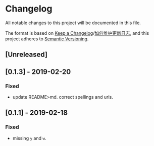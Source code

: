 # Changelog
All notable changes to this project will be documented in this file.

The format is based on [Keep a Changelog](https://keepachangelog.com/en/1.0.0/)/[如何维护更新日志](https://keepachangelog.com/zh-CN/1.0.0/),
and this project adheres to [Semantic Versioning](https://semver.org/spec/v2.0.0.html).

## [Unreleased]

## [0.1.3] - 2019-02-20
### Fixed
- update README>md. correct spellings and urls.

## [0.1.1] - 2019-02-18
### Fixed
- missing `y` and `w`.
